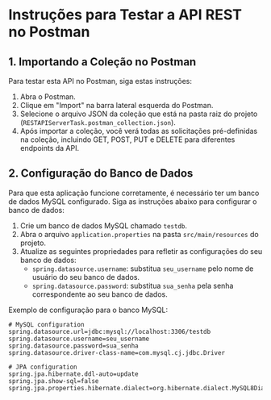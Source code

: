 # Instruções para Testar a API REST no Postman

## 1. Importando a Coleção no Postman

Para testar esta API no Postman, siga estas instruções:

1. Abra o Postman.
2. Clique em "Import" na barra lateral esquerda do Postman.
3. Selecione o arquivo JSON da coleção que está na pasta raiz do projeto (`RESTAPIServerTask.postman_collection.json`).
4. Após importar a coleção, você verá todas as solicitações pré-definidas na coleção, incluindo GET, POST, PUT e DELETE para diferentes endpoints da API.

## 2. Configuração do Banco de Dados

Para que esta aplicação funcione corretamente, é necessário ter um banco de dados MySQL configurado. Siga as instruções abaixo para configurar o banco de dados:

1. Crie um banco de dados MySQL chamado `testdb`.
2. Abra o arquivo `application.properties` na pasta `src/main/resources` do projeto.
3. Atualize as seguintes propriedades para refletir as configurações do seu banco de dados:
    - `spring.datasource.username`: substitua `seu_username` pelo nome de usuário do seu banco de dados.
    - `spring.datasource.password`: substitua `sua_senha` pela senha correspondente ao seu banco de dados.

Exemplo de configuração para o banco MySQL:
```properties
# MySQL configuration
spring.datasource.url=jdbc:mysql://localhost:3306/testdb
spring.datasource.username=seu_username
spring.datasource.password=sua_senha
spring.datasource.driver-class-name=com.mysql.cj.jdbc.Driver

# JPA configuration
spring.jpa.hibernate.ddl-auto=update
spring.jpa.show-sql=false
spring.jpa.properties.hibernate.dialect=org.hibernate.dialect.MySQL8Dialect
